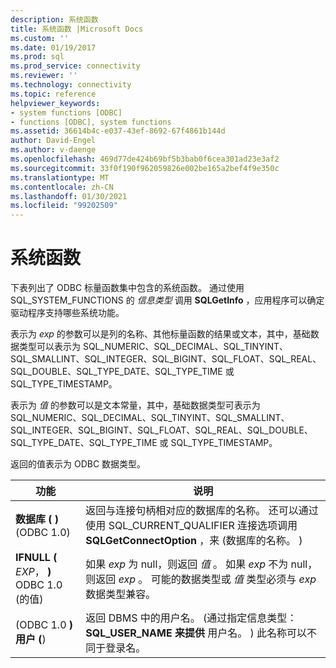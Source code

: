 ```yaml
---
description: 系统函数
title: 系统函数 |Microsoft Docs
ms.custom: ''
ms.date: 01/19/2017
ms.prod: sql
ms.prod_service: connectivity
ms.reviewer: ''
ms.technology: connectivity
ms.topic: reference
helpviewer_keywords:
- system functions [ODBC]
- functions [ODBC], system functions
ms.assetid: 36614b4c-e037-43ef-8692-67f4861b144d
author: David-Engel
ms.author: v-daenge
ms.openlocfilehash: 469d77de424b69bf5b3bab0f6cea301ad23e3af2
ms.sourcegitcommit: 33f0f190f962059826e002be165a2bef4f9e350c
ms.translationtype: MT
ms.contentlocale: zh-CN
ms.lasthandoff: 01/30/2021
ms.locfileid: "99202509"
---
```

# <a name="system-functions"></a>系统函数
下表列出了 ODBC 标量函数集中包含的系统函数。 通过使用 SQL_SYSTEM_FUNCTIONS 的 *信息类型* 调用 **SQLGetInfo** ，应用程序可以确定驱动程序支持哪些系统功能。  
  
 表示为 *exp* 的参数可以是列的名称、其他标量函数的结果或文本，其中，基础数据类型可以表示为 SQL_NUMERIC、SQL_DECIMAL、SQL_TINYINT、SQL_SMALLINT、SQL_INTEGER、SQL_BIGINT、SQL_FLOAT、SQL_REAL、SQL_DOUBLE、SQL_TYPE_DATE、SQL_TYPE_TIME 或 SQL_TYPE_TIMESTAMP。  
  
 表示为 *值* 的参数可以是文本常量，其中，基础数据类型可表示为 SQL_NUMERIC、SQL_DECIMAL、SQL_TINYINT、SQL_SMALLINT、SQL_INTEGER、SQL_BIGINT、SQL_FLOAT、SQL_REAL、SQL_DOUBLE、SQL_TYPE_DATE、SQL_TYPE_TIME 或 SQL_TYPE_TIMESTAMP。  
  
 返回的值表示为 ODBC 数据类型。  
  
|功能|说明|  
|--------------|-----------------|  
|**数据库 ( )**  (ODBC 1.0) |返回与连接句柄相对应的数据库的名称。 还可以通过使用 SQL_CURRENT_QUALIFIER 连接选项调用 **SQLGetConnectOption** ，来 (数据库的名称。 ) |  
|**IFNULL (** _EXP_， **)** ODBC 1.0 (的值) |如果 *exp* 为 null，则返回 *值* 。 如果 *exp* 不为 null，则返回 *exp* 。 可能的数据类型或 *值* 类型必须与 *exp* 数据类型兼容。|  
| (ODBC 1.0 **) 用户 (**) |返回 DBMS 中的用户名。  (通过指定信息类型： **SQL_USER_NAME 来提供** 用户名。 ) 此名称可以不同于登录名。|
